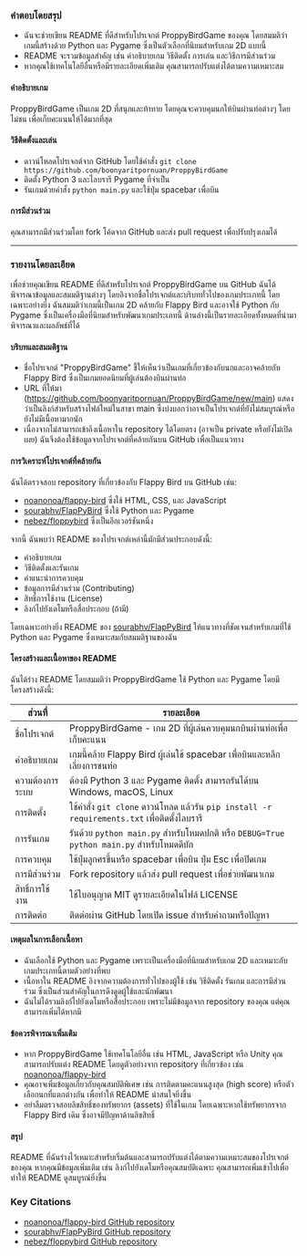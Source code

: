 ### คำตอบโดยสรุป

- ฉันจะช่วยเขียน README ที่ดีสำหรับโปรเจกต์ ProppyBirdGame ของคุณ โดยสมมติว่าเกมนี้สร้างด้วย Python และ Pygame ซึ่งเป็นตัวเลือกที่นิยมสำหรับเกม 2D แบบนี้  
- README จะรวมข้อมูลสำคัญ เช่น คำอธิบายเกม วิธีติดตั้ง การเล่น และวิธีการมีส่วนร่วม  
- หากคุณใช้เทคโนโลยีอื่นหรือมีรายละเอียดเพิ่มเติม คุณสามารถปรับแต่งได้ตามความเหมาะสม  

#### คำอธิบายเกม  
ProppyBirdGame เป็นเกม 2D ที่สนุกและท้าทาย โดยคุณจะควบคุมนกให้บินผ่านท่อต่างๆ โดยไม่ชน เพื่อเก็บคะแนนให้ได้มากที่สุด  

#### วิธีติดตั้งและเล่น  
- ดาวน์โหลดโปรเจกต์จาก GitHub โดยใช้คำสั่ง `git clone https://github.com/boonyaritpornuan/ProppyBirdGame`  
- ติดตั้ง Python 3 และไลบรารี Pygame ที่จำเป็น  
- รันเกมด้วยคำสั่ง `python main.py` และใช้ปุ่ม spacebar เพื่อบิน  

#### การมีส่วนร่วม  
คุณสามารถมีส่วนร่วมโดย fork โค้ดจาก GitHub และส่ง pull request เพื่อปรับปรุงเกมได้  

---

### รายงานโดยละเอียด  

เพื่อช่วยคุณเขียน README ที่ดีสำหรับโปรเจกต์ ProppyBirdGame บน GitHub ฉันได้พิจารณาข้อมูลและสมมติฐานต่างๆ โดยอิงจากชื่อโปรเจกต์และบริบททั่วไปของเกมประเภทนี้ โดยเฉพาะอย่างยิ่ง ฉันสมมติว่าเกมนี้เป็นเกม 2D คล้ายกับ Flappy Bird และอาจใช้ Python กับ Pygame ซึ่งเป็นเครื่องมือที่นิยมสำหรับพัฒนาเกมประเภทนี้ ด้านล่างนี้เป็นรายละเอียดทั้งหมดที่นำมาพิจารณาและผลลัพธ์ที่ได้  

#### บริบทและสมมติฐาน  
- ชื่อโปรเจกต์ "ProppyBirdGame" ชี้ให้เห็นว่าเป็นเกมที่เกี่ยวข้องกับนกและอาจคล้ายกับ Flappy Bird ซึ่งเป็นเกมยอดนิยมที่ผู้เล่นต้องบินผ่านท่อ  
- URL ที่ให้มา (https://github.com/boonyaritpornuan/ProppyBirdGame/new/main) แสดงว่าเป็นลิงก์สำหรับสร้างไฟล์ใหม่ในสาขา main ซึ่งบ่งบอกว่าอาจเป็นโปรเจกต์ที่ยังไม่สมบูรณ์หรือยังไม่มีเนื้อหามากนัก  
- เนื่องจากไม่สามารถเข้าถึงเนื้อหาใน repository ได้โดยตรง (อาจเป็น private หรือยังไม่เปิดเผย) ฉันจึงต้องใช้ข้อมูลจากโปรเจกต์ที่คล้ายกันบน GitHub เพื่อเป็นแนวทาง  

#### การวิเคราะห์โปรเจกต์ที่คล้ายกัน  
ฉันได้ตรวจสอบ repository ที่เกี่ยวข้องกับ Flappy Bird บน GitHub เช่น:  
- [noanonoa/flappy-bird](https://github.com/noanonoa/flappy-bird) ซึ่งใช้ HTML, CSS, และ JavaScript  
- [sourabhv/FlapPyBird](https://github.com/sourabhv/FlapPyBird) ซึ่งใช้ Python และ Pygame  
- [nebez/floppybird](https://github.com/nebez/floppybird) ซึ่งเป็นอีกเวอร์ชันหนึ่ง  

จากนี้ ฉันพบว่า README ของโปรเจกต์เหล่านี้มักมีส่วนประกอบดังนี้:  
- คำอธิบายเกม  
- วิธีติดตั้งและรันเกม  
- คำแนะนำการควบคุม  
- ข้อมูลการมีส่วนร่วม (Contributing)  
- สิทธิ์การใช้งาน (License)  
- ลิงก์ไปยังเดโมหรือสื่อประกอบ (ถ้ามี)  

โดยเฉพาะอย่างยิ่ง README ของ [sourabhv/FlapPyBird](https://github.com/sourabhv/FlapPyBird) ให้แนวทางที่ชัดเจนสำหรับเกมที่ใช้ Python และ Pygame ซึ่งเหมาะสมกับสมมติฐานของฉัน  

#### โครงสร้างและเนื้อหาของ README  
ฉันได้ร่าง README โดยสมมติว่า ProppyBirdGame ใช้ Python และ Pygame โดยมีโครงสร้างดังนี้:  

| ส่วนที่          | รายละเอียด                                                                                     |
|------------------|-------------------------------------------------------------------------------------------------|
| ชื่อโปรเจกต์     | ProppyBirdGame - เกม 2D ที่ผู้เล่นควบคุมนกบินผ่านท่อเพื่อเก็บคะแนน                              |
| คำอธิบายเกม      | เกมนี้คล้าย Flappy Bird ผู้เล่นใช้ spacebar เพื่อบินและหลีกเลี่ยงการชนท่อ                       |
| ความต้องการระบบ   | ต้องมี Python 3 และ Pygame ติดตั้ง สามารถรันได้บน Windows, macOS, Linux                        |
| การติดตั้ง       | ใช้คำสั่ง `git clone` ดาวน์โหลด แล้วรัน `pip install -r requirements.txt` เพื่อติดตั้งไลบรารี |
| การรันเกม        | รันด้วย `python main.py` สำหรับโหมดปกติ หรือ `DEBUG=True python main.py` สำหรับโหมดดีบัก       |
| การควบคุม        | ใช้ปุ่มลูกศรขึ้นหรือ spacebar เพื่อบิน ปุ่ม Esc เพื่อปิดเกม                                     |
| การมีส่วนร่วม     | Fork repository แล้วส่ง pull request เพื่อช่วยพัฒนาเกม                                          |
| สิทธิ์การใช้งาน  | ใช้ใบอนุญาต MIT ดูรายละเอียดในไฟล์ LICENSE                                                    |
| การติดต่อ        | ติดต่อผ่าน GitHub โดยเปิด issue สำหรับคำถามหรือปัญหา                                           |

#### เหตุผลในการเลือกเนื้อหา  
- ฉันเลือกใช้ Python และ Pygame เพราะเป็นเครื่องมือที่นิยมสำหรับเกม 2D และเหมาะกับเกมประเภทนี้ตามตัวอย่างที่พบ  
- เนื้อหาใน README อิงจากความต้องการทั่วไปของผู้ใช้ เช่น วิธีติดตั้ง รันเกม และการมีส่วนร่วม ซึ่งเป็นส่วนสำคัญในการดึงดูดผู้ใช้และนักพัฒนา  
- ฉันไม่ได้รวมลิงก์ไปยังเดโมหรือสื่อประกอบ เพราะไม่มีข้อมูลจาก repository ของคุณ แต่คุณสามารถเพิ่มได้หากมี  

#### ข้อควรพิจารณาเพิ่มเติม  
- หาก ProppyBirdGame ใช้เทคโนโลยีอื่น เช่น HTML, JavaScript หรือ Unity คุณสามารถปรับแต่ง README โดยดูตัวอย่างจาก repository ที่เกี่ยวข้อง เช่น [noanonoa/flappy-bird](https://github.com/noanonoa/flappy-bird)  
- คุณอาจเพิ่มข้อมูลเกี่ยวกับคุณสมบัติพิเศษ เช่น การติดตามคะแนนสูงสุด (high score) หรือตัวเลือกนกที่แตกต่างกัน เพื่อทำให้ README น่าสนใจยิ่งขึ้น  
- อย่าลืมตรวจสอบลิขสิทธิ์ของทรัพยากร (assets) ที่ใช้ในเกม โดยเฉพาะหากใช้ทรัพยากรจาก Flappy Bird เดิม ซึ่งอาจมีปัญหาด้านลิขสิทธิ์  

#### สรุป  
README ที่ฉันร่างไว้เหมาะสำหรับเริ่มต้นและสามารถปรับแต่งได้ตามความเหมาะสมของโปรเจกต์ของคุณ หากคุณมีข้อมูลเพิ่มเติม เช่น ลิงก์ไปยังเดโมหรือคุณสมบัติเฉพาะ คุณสามารถเพิ่มเข้าไปเพื่อทำให้ README ดูสมบูรณ์ยิ่งขึ้น  

### Key Citations  
- [noanonoa/flappy-bird GitHub repository](https://github.com/noanonoa/flappy-bird)  
- [sourabhv/FlapPyBird GitHub repository](https://github.com/sourabhv/FlapPyBird)  
- [nebez/floppybird GitHub repository](https://github.com/nebez/floppybird)
